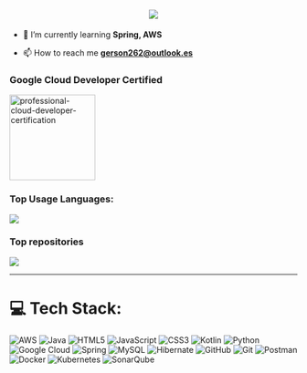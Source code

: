 <h1 align="center">
  <a href="https://git.io/typing-svg">
    <img src="https://readme-typing-svg.herokuapp.com/?lines=Hello,+There!+👋;I'm+Gerson+Luque....;Nice+to+meet+you!&center=true&size=30">
  </a>
</h1>

- 🌱 I’m currently learning **Spring, AWS**

- 📫 How to reach me **gerson262@outlook.es**


### Google Cloud Developer Certified ###
<img  width="150" alt="professional-cloud-developer-certification" src="https://github.com/user-attachments/assets/3db8634c-6d05-4a6c-ad78-a3b5e3780b4b">

### Top Usage Languages:

<img align="center" src="https://github-readme-stats.vercel.app/api/top-langs/?username=gersonLuque&layout=compact&theme=algolia&hide_border=true&&langs_count=10" />

### Top repositories 

<a href="https://github.com/gersonLuque/microservicios-con-GCP"> 
  <img align="center" src="https://github-readme-stats.vercel.app/api/pin/?username=gersonLuque&repo=microservicios-con-GCP&theme=algolia"/>
</a>


---

# 💻 Tech Stack:
![AWS](https://img.shields.io/badge/AWS-%23FF9900.svg?style=flat&logo=amazon-aws&logoColor=white) ![Java](https://img.shields.io/badge/java-%23ED8B00.svg?style=flat&logo=openjdk&logoColor=white) ![HTML5](https://img.shields.io/badge/html5-%23E34F26.svg?style=flat&logo=html5&logoColor=white) ![JavaScript](https://img.shields.io/badge/javascript-%23323330.svg?style=flat&logo=javascript&logoColor=%23F7DF1E) ![CSS3](https://img.shields.io/badge/css3-%231572B6.svg?style=flat&logo=css3&logoColor=white) ![Kotlin](https://img.shields.io/badge/kotlin-%237F52FF.svg?style=flat&logo=kotlin&logoColor=white) ![Python](https://img.shields.io/badge/python-3670A0?style=flat&logo=python&logoColor=ffdd54) ![Google Cloud](https://img.shields.io/badge/GoogleCloud-%234285F4.svg?style=flat&logo=google-cloud&logoColor=white) ![Spring](https://img.shields.io/badge/spring-%236DB33F.svg?style=flat&logo=spring&logoColor=white) ![MySQL](https://img.shields.io/badge/mysql-4479A1.svg?style=flat&logo=mysql&logoColor=white) ![Hibernate](https://img.shields.io/badge/Hibernate-59666C?style=flat&logo=Hibernate&logoColor=white) ![GitHub](https://img.shields.io/badge/github-%23121011.svg?style=flat&logo=github&logoColor=white) ![Git](https://img.shields.io/badge/git-%23F05033.svg?style=flat&logo=git&logoColor=white) ![Postman](https://img.shields.io/badge/Postman-FF6C37?style=flat&logo=postman&logoColor=white) ![Docker](https://img.shields.io/badge/docker-%230db7ed.svg?style=flat&logo=docker&logoColor=white) ![Kubernetes](https://img.shields.io/badge/kubernetes-%23326ce5.svg?style=flat&logo=kubernetes&logoColor=white) ![SonarQube](https://img.shields.io/badge/SonarQube-black?style=flat&logo=sonarqube&logoColor=4E9BCD)
